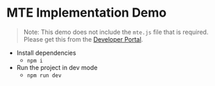 # MTE Implementation Demo

> Note: This demo does not include the `mte.js` file that is required. Please get this from the [Developer Portal](https://developers.eclypses.com).

- Install dependencies
  - `npm i`
- Run the project in dev mode
  - `npm run dev`
